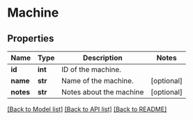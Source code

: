 # Machine

## Properties
Name | Type | Description | Notes
------------ | ------------- | ------------- | -------------
**id** | **int** | ID of the machine. | 
**name** | **str** | Name of the machine. | [optional] 
**notes** | **str** | Notes about the machine | [optional] 

[[Back to Model list]](../README.md#documentation-for-models) [[Back to API list]](../README.md#documentation-for-api-endpoints) [[Back to README]](../README.md)


